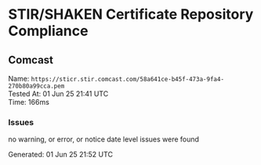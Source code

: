 # STIR/SHAKEN Certificate Repository Compliance

## Comcast

Name: `https://sticr.stir.comcast.com/58a641ce-b45f-473a-9fa4-270b80a99cca.pem`\
Tested At: 01 Jun 25 21:41 UTC\
Time: 166ms

### Issues

no warning, or error, or notice date level issues were found

Generated: 01 Jun 25 21:52 UTC